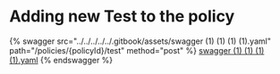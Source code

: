 # Adding new Test to the policy

{% swagger src="../../../../../.gitbook/assets/swagger (1) (1) (1) (1).yaml" path="/policies/{policyId}/test" method="post" %}
[swagger (1) (1) (1) (1).yaml](<../../../../../.gitbook/assets/swagger (1) (1) (1) (1).yaml>)
{% endswagger %}
